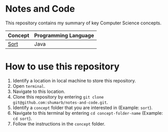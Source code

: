 # Notes and Code
This repository contains my summary of key Computer Science concepts.

Concept                                                                             | Programming Language
----------------------------------------------------------------------------------- | -----------
[Sort](https://github.com/shumarb/online-learning/tree/main/notes-and-code/sort)    | Java

# How to use this repository
1. Identify a location in local machine to store this repository.
2. Open `terminal`.
3. Navigate to this location.
4. Clone this repository by entering `git clone git@github.com:shumarb/notes-and-code.git`.
5. Identify a `concept` folder that you are interested in (Example: `sort`).
6. Navigate to this terminal by entering `cd concept-folder-name` (Example: `cd sort`).
7. Follow the instructions in the `concept` folder.
